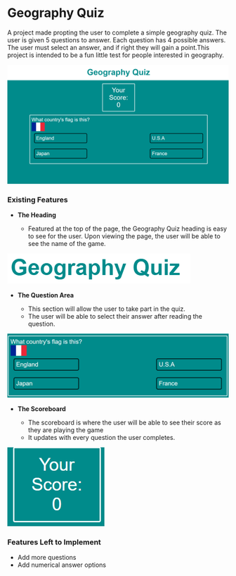 # Geography Quiz

A project made propting the user to complete a simple geography quiz. The user is given 5 questions to answer. Each question has 4 possible answers. The user must select an answer, and if right they will gain a point.This project is intended to be a fun little test for people interested in geography.


![Responsice Mockup](images/geographyquiz1.png)


### Existing Features

- __The Heading__

  - Featured at the top of the page, the Geography Quiz heading is easy to see for the user. Upon viewing the page, the user will be able to see the name of the game.

![heading](images/geographyquizheader.png)

- __The Question Area__

  - This section will allow the user to take part in the quiz. 
  - The user will be able to select their answer after reading the question.

![question](images/geographyquizarea.png)

- __The Scoreboard__

  - The scoreboard is where the user will be able to see their score as they are playing the game
  - It updates with every question the user completes.

![score](images/scoreboard.png)



### Features Left to Implement

- Add more questions
- Add numerical answer options




